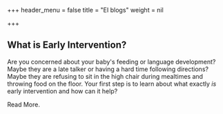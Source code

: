 +++
header_menu = false
title = "EI blogs"
weight = nil

+++
## What is Early Intervention?

Are you concerned about your baby's feeding or language development? Maybe they are a late talker or having a hard time following directions? Maybe they are refusing to sit in the high chair during mealtimes and throwing food on the floor. Your first step is to learn about what exactly _is_ early intervention and how can it help?

Read More.